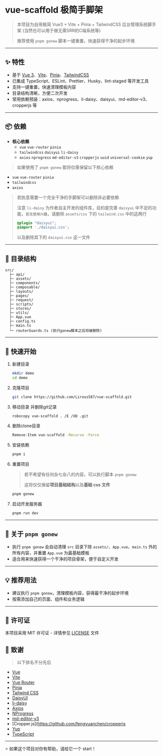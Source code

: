 # vue-scaffold 极简手脚架

> 本项目为自用极简 Vue3 + Vite + Pinia + TailwindCSS 后台管理系统脚手架 (当然也可以用于做无需SRR的C端系统等)
>
> 推荐使用 `pnpm gonew` 脚本一键重置，快速获得干净的起步环境

---

## ✨ 特性

- 基于 [Vue 3](https://vuejs.org/)、[Vite](https://vitejs.dev/)、[Pinia](https://pinia.vuejs.org/)、[TailwindCSS](https://tailwindcss.com/)
- 已集成 TypeScript、ESLint、Prettier、Husky、lint-staged 等开发工具
- 支持一键重置，快速清理模板内容
- 目录结构清晰，方便二次开发
- 常用依赖预装：axios、nprogress、li-daisy、daisyui、md-editor-v3、cropperjs 等

---

## 📦 依赖

- **核心依赖**
  - `vue` `vue-router` `pinia`
  - `tailwindcss` `daisyui` `li-daisy`
  - `axios` `nprogress` `md-editor-v3` `cropperjs` `uuid` `universal-cookie` `yup`

> 如果使用了 `pnpm gonew` 那将仅需保留以下核心依赖

- `vue` `vue-router` `pinia`
- `tailwindcss`
- `axios`

> 若执意需要一个完全干净的手脚架可以删除非必要依赖
>
> 注意 `li-daisy` 为作者自主开发的组件库，目的是完善 `daisyui` 中不足的功能，`若无使用兴趣`，请删除 `assets/css` 下的 `tailwind.css` 中的这两行
>
> ```css
> @plugin "daisyui";
> @import './daisyui.css';
> ```
>
> 以及删除其下的 `daisyui.css` 这一文件

---

## 📁 目录结构

```
src/
  ├─ api/
  ├─ assets/
  ├─ components/
  ├─ composable/
  ├─ layouts/
  ├─ pages/
  ├─ request/
  ├─ scripts/
  ├─ stores/
  ├─ utils/
  ├─ App.vue
  ├─ config.ts
  ├─ main.ts
  └─ routerGuards.ts (执行gonew脚本之后将被删除)
```

---

## 🚀 快速开始

1. 新建目录

   ```bash
   mkdir demo
   cd demo
   ```

2. 克隆项目

   ```bash
   git clone https://github.com/Lirous587/vue-scaffold.git
   ```

3. 移动目录 并删除git记录

   ```bash
   robocopy vue-scaffold . /E /XD .git
   ```

4. 删除clone目录

   ```bash
   Remove-Item vue-scaffold -Recurse -Force
   ```

5. 安装依赖

   ```bash
   pnpm i
   ```

6. 重置项目
   > 若不希望有任何杂七杂八的内容，可以执行脚本 `pnpm gonew`
   >
   > 这将仅仅保留**项目基础结构**以及**基础 css 文件**

   ```bash
   pnpm gonew
   ```

7. 启动开发服务器

   ```bash
   pnpm run dev
   ```

---

## 🧹 关于 `pnpm gonew`

- 执行 `pnpm gonew` 会自动清理 `src` 目录下除 `assets/`、`App.vue`、`main.ts` 外的所有内容，并重置 `App.vue` 为最基础模板
- 适合用来快速获得一个干净的项目骨架，便于自定义开发

---

## 💡 推荐用法

- 建议执行 `pnpm gonew`，清理模板内容，获得最干净的起步环境
- 按需添加自己的页面、组件和业务逻辑

---

## 📄 许可证

本项目采用 MIT 许可证 - 详情参见 [LICENSE](LICENSE) 文件

## 🙏 致谢

> 以下排名不分先后

- [Vue](https://github.com/vuejs/vue)
- [Vite](https://github.com/vitejs/vite)
- [Vue Router](https://github.com/vuejs/vue-router)
- [Pinia](https://github.com/vuejs/pinia)
- [Tailwind CSS](https://github.com/tailwindlabs/tailwindcss)
- [DaisyUI](https://github.com/saadeghi/daisyui)
- [li-daisy](https://github.com/Lirous587/li-daisy)
- [Axios](https://github.com/axios/axios)
- [NProgress](https://github.com/rstacruz/nprogress)
- [md-editor-v3](https://github.com/imzbf/md-editor-v3)
- [Cropper.js](https://github.com/fengyuanchen/cropperjs
- [Yup](https://github.com/jquense/yup)
- [TypeScript](https://github.com/microsoft/TypeScript)

---

⭐️ 如果这个项目对你有帮助，请给它一个 start！